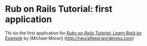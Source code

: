 # Rub on Rails Tutorial: first application

Thi sis the first application for
[*Ruby on Rails Tutorial: Learn Rails by Example*](http:railstutorial.org/)
by [Michael Moran] (http://neuralfeed.wordpress.com)

